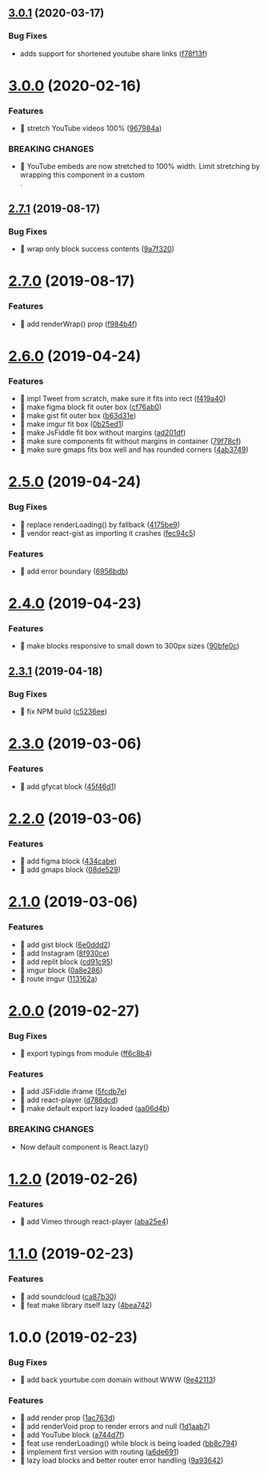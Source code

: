 ## [3.0.1](https://github.com/streamich/react-embed/compare/v3.0.0...v3.0.1) (2020-03-17)


### Bug Fixes

* adds support for shortened youtube share links ([f78f13f](https://github.com/streamich/react-embed/commit/f78f13f0c5d6b28a0b97ecd008f3c4f1567a6bec))

# [3.0.0](https://github.com/streamich/react-embed/compare/v2.7.1...v3.0.0) (2020-02-16)


### Features

* 🎸 stretch YouTube videos 100% ([967984a](https://github.com/streamich/react-embed/commit/967984af09ceab597f99b5d4d9484ab1313c361a))


### BREAKING CHANGES

* 🧨 YouTube embeds are now stretched to 100% width. Limit stretching by
wrapping this component in a custom <div>.

## [2.7.1](https://github.com/streamich/react-embed/compare/v2.7.0...v2.7.1) (2019-08-17)


### Bug Fixes

* 🐛 wrap only block success contents ([9a7f320](https://github.com/streamich/react-embed/commit/9a7f320))

# [2.7.0](https://github.com/streamich/react-embed/compare/v2.6.0...v2.7.0) (2019-08-17)


### Features

* 🎸 add renderWrap() prop ([f984b4f](https://github.com/streamich/react-embed/commit/f984b4f))

# [2.6.0](https://github.com/streamich/react-embed/compare/v2.5.0...v2.6.0) (2019-04-24)


### Features

* 🎸 impl Tweet from scratch, make sure it fits into rect ([f419a40](https://github.com/streamich/react-embed/commit/f419a40))
* 🎸 make figma block fit outer box ([cf76ab0](https://github.com/streamich/react-embed/commit/cf76ab0))
* 🎸 make gist fit outer box ([b63d31e](https://github.com/streamich/react-embed/commit/b63d31e))
* 🎸 make imgur fit box ([0b25ed1](https://github.com/streamich/react-embed/commit/0b25ed1))
* 🎸 make JsFiddle fit box without margins ([ad201df](https://github.com/streamich/react-embed/commit/ad201df))
* 🎸 make sure components fit without margins in container ([79f78cf](https://github.com/streamich/react-embed/commit/79f78cf))
* 🎸 make sure gmaps fits box well and has rounded corners ([4ab3749](https://github.com/streamich/react-embed/commit/4ab3749))

# [2.5.0](https://github.com/streamich/react-embed/compare/v2.4.0...v2.5.0) (2019-04-24)


### Bug Fixes

* 🐛 replace renderLoading() by fallback ([4175be9](https://github.com/streamich/react-embed/commit/4175be9))
* 🐛 vendor react-gist as importing it crashes ([fec94c5](https://github.com/streamich/react-embed/commit/fec94c5))


### Features

* 🎸 add error boundary ([6956bdb](https://github.com/streamich/react-embed/commit/6956bdb))

# [2.4.0](https://github.com/streamich/react-embed/compare/v2.3.1...v2.4.0) (2019-04-23)


### Features

* 🎸 make blocks responsive to small down to 300px sizes ([90bfe0c](https://github.com/streamich/react-embed/commit/90bfe0c))

## [2.3.1](https://github.com/streamich/react-embed/compare/v2.3.0...v2.3.1) (2019-04-18)


### Bug Fixes

* 🐛 fix NPM build ([c5236ee](https://github.com/streamich/react-embed/commit/c5236ee))

# [2.3.0](https://github.com/streamich/react-embed/compare/v2.2.0...v2.3.0) (2019-03-06)


### Features

* 🎸 add gfycat block ([45f46d1](https://github.com/streamich/react-embed/commit/45f46d1))

# [2.2.0](https://github.com/streamich/react-embed/compare/v2.1.0...v2.2.0) (2019-03-06)


### Features

* 🎸 add figma block ([434cabe](https://github.com/streamich/react-embed/commit/434cabe))
* 🎸 add gmaps block ([08de529](https://github.com/streamich/react-embed/commit/08de529))

# [2.1.0](https://github.com/streamich/react-embed/compare/v2.0.0...v2.1.0) (2019-03-06)


### Features

* 🎸 add gist block ([6e0ddd2](https://github.com/streamich/react-embed/commit/6e0ddd2))
* 🎸 add Instagram ([8f930ce](https://github.com/streamich/react-embed/commit/8f930ce))
* 🎸 add replit block ([cd91c95](https://github.com/streamich/react-embed/commit/cd91c95))
* 🎸 imgur block ([0a8e286](https://github.com/streamich/react-embed/commit/0a8e286))
* 🎸 route imgur ([113162a](https://github.com/streamich/react-embed/commit/113162a))

# [2.0.0](https://github.com/streamich/react-embed/compare/v1.2.0...v2.0.0) (2019-02-27)


### Bug Fixes

* 🐛 export typings from module ([ff6c8b4](https://github.com/streamich/react-embed/commit/ff6c8b4))


### Features

* 🎸 add JSFiddle iframe ([5fcdb7e](https://github.com/streamich/react-embed/commit/5fcdb7e))
* 🎸 add react-player ([d786dcd](https://github.com/streamich/react-embed/commit/d786dcd))
* 🎸 make default export lazy loaded ([aa06d4b](https://github.com/streamich/react-embed/commit/aa06d4b))


### BREAKING CHANGES

* Now default component is React.lazy()

# [1.2.0](https://github.com/streamich/react-embed/compare/v1.1.0...v1.2.0) (2019-02-26)


### Features

* 🎸 add Vimeo through react-player ([aba25e4](https://github.com/streamich/react-embed/commit/aba25e4))

# [1.1.0](https://github.com/streamich/react-embed/compare/v1.0.0...v1.1.0) (2019-02-23)


### Features

* 🎸 add soundcloud ([ca87b30](https://github.com/streamich/react-embed/commit/ca87b30))
* 🎸 feat make library itself lazy ([4bea742](https://github.com/streamich/react-embed/commit/4bea742))

# 1.0.0 (2019-02-23)


### Bug Fixes

* 🐛 add back yourtube.com domain without WWW ([9e42113](https://github.com/streamich/react-embed/commit/9e42113))


### Features

* 🎸 add render prop ([1ac763d](https://github.com/streamich/react-embed/commit/1ac763d))
* 🎸 add renderVoid prop to render errors and null ([1d1aab7](https://github.com/streamich/react-embed/commit/1d1aab7))
* 🎸 add YouTube block ([a744d7f](https://github.com/streamich/react-embed/commit/a744d7f))
* 🎸 feat use renderLoading() while block is being loaded ([bb8c794](https://github.com/streamich/react-embed/commit/bb8c794))
* 🎸 implement first version with routing ([a6de691](https://github.com/streamich/react-embed/commit/a6de691))
* 🎸 lazy load blocks and better router error handling ([9a93642](https://github.com/streamich/react-embed/commit/9a93642))
